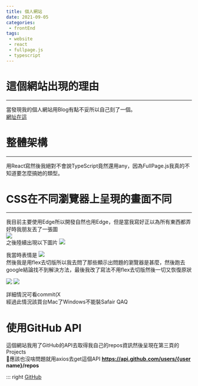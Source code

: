 ```yaml
---
title: 個人網站
date: 2021-09-05
categories:
 - frontEnd
tags:
 - website
 - react
 - fullpage.js
 - typescript
---
```

# 這個網站出現的理由
---
當發現我的個人網站用Blog有點不妥所以自己刻了一個。\
[網址在這](https://xiaoxigua-1.github.io/)

# 整體架構
---
用React寫然後我絕對不會說TypeScript竟然還用any，因為FullPage.js我真的不知道要怎麼搞她的類型。

# CSS在不同瀏覽器上呈現的畫面不同
---
我目前主要使用Edge所以開發自然也用Edge，但是當我寫好正以為所有東西都弄好時我朋友丟了一張圖\
![](https://cdn.discordapp.com/attachments/808251620730339388/883741740652191744/unknown.png)\
之後陸續出現以下圖片
![](https://cdn.discordapp.com/attachments/755725610868932678/883742491151581254/image0.png)

我當時表情是 ![](https://cdn.discordapp.com/emojis/782478544524935228.png?v=2)\
然後我是用flex去切版所以我去問了那些顯示出問題的瀏覽器是甚麼，然後跑去google結論找不到解決方法，最後我改了寫法不用flex去切版然後一切又恢復原狀

![](https://cdn.discordapp.com/attachments/842705456413409321/883793304444104805/unknown.png)
![](https://cdn.discordapp.com/attachments/808251620730339388/883767135678103603/image0.png)

詳細情況可看commit(X\
經過此情況該買台Mac了Windows不能裝Safair QAQ


# 使用GitHub API
這個網站我用了GitHub的API去取得我自己的repos資訊然後呈現在第三頁的Projects\
:thinking:應該也沒啥問題就用axios去get這個API **https://api.github.com/users/{user name}/repos**

::: right
[GitHub](https://github.com/xiaoxigua-1/xiaoxigua-1.github.io)